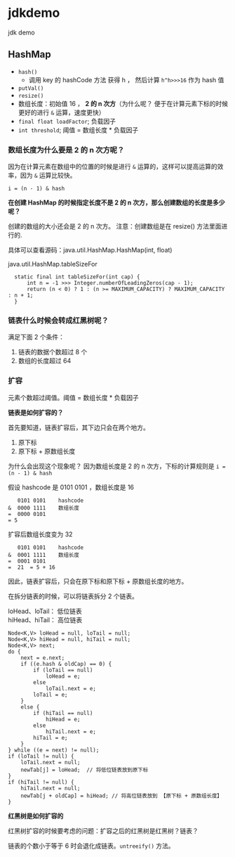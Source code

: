 # jdkdemo

jdk demo

## HashMap

- `hash()`
    - 调用 key 的 hashCode 方法 获得 h ， 然后计算  `h^h>>>16` 作为 hash 值
- `putVal()`
- `resize()`
- 数组长度：初始值 16 ， **2 的 n 次方**（为什么呢？ 便于在计算元素下标的时候更好的进行 `&` 运算，速度更快）
- `final float loadFactor`; 负载因子
- `int threshold`; 阈值 = 数组长度 * 负载因子

### 数组长度为什么要是 2 的 n 次方呢？

因为在计算元素在数组中的位置的时候是进行 `&` 运算的，这样可以提高运算的效率，因为 `&` 运算比较快。

```
i = (n - 1) & hash
```

**在创建 HashMap 的时候指定长度不是 2 的 n 次方，那么创建数组的长度是多少呢？**

创建的数组的大小还会是 2 的 n 次方。 注意：创建数组是在 resize() 方法里面进行的.

具体可以查看源码：java.util.HashMap.HashMap(int, float)

java.util.HashMap.tableSizeFor
```
  static final int tableSizeFor(int cap) {
      int n = -1 >>> Integer.numberOfLeadingZeros(cap - 1);
      return (n < 0) ? 1 : (n >= MAXIMUM_CAPACITY) ? MAXIMUM_CAPACITY : n + 1;
  }
```

### 链表什么时候会转成红黑树呢？ 

满足下面 2 个条件：

1. 链表的数据个数超过 8 个
2. 数组的长度超过 64 

### 扩容

元素个数超过阈值。阈值 = 数组长度 * 负载因子

**链表是如何扩容的？**

首先要知道，链表扩容后，其下边只会在两个地方。
1. 原下标
2. 原下标 + 原数组长度

为什么会出现这个现象呢？
因为数组长度是 2 的 n 次方，下标的计算规则是 `i = (n - 1) & hash`

假设 hashcode 是 0101 0101 ，数组长度是 16 

```
   0101 0101    hashcode
&  0000 1111    数组长度
=  0000 0101
= 5
```
扩容后数组长度变为 32
```
   0101 0101    hashcode
&  0001 1111    数组长度
=  0001 0101
=  21  = 5 + 16 
```
因此，链表扩容后，只会在原下标和原下标 + 原数组长度的地方。

在拆分链表的时候，可以将链表拆分 2 个链表。

loHead、loTail： 低位链表  
hiHead、hiTail： 高位链表  

```
Node<K,V> loHead = null, loTail = null;
Node<K,V> hiHead = null, hiTail = null;
Node<K,V> next;
do {
    next = e.next;
    if ((e.hash & oldCap) == 0) {
        if (loTail == null)
            loHead = e;
        else
            loTail.next = e;
        loTail = e;
    }
    else {
        if (hiTail == null)
            hiHead = e;
        else
            hiTail.next = e;
        hiTail = e;
    }
} while ((e = next) != null);
if (loTail != null) {
    loTail.next = null;
    newTab[j] = loHead;  // 将低位链表放到原下标
}
if (hiTail != null) {
    hiTail.next = null;
    newTab[j + oldCap] = hiHead; // 将高位链表放到 【原下标 + 原数组长度】
}
```

**红黑树是如何扩容的**

红黑树扩容的时候要考虑的问题：扩容之后的红黑树是红黑树？链表？ 

链表的个数小于等于 6 时会退化成链表。`untreeify()` 方法。



